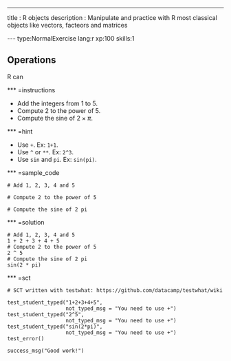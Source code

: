 ---
title       : R objects
description : Manipulate and practice with R most classical objects like vectors, facteors and matrices

--- type:NormalExercise lang:r xp:100 skills:1
## Operations

R can 

*** =instructions
- Add the integers from 1 to 5.
- Compute 2 to the power of 5.
- Compute the sine of $2 \times \pi$.

*** =hint
- Use `+`. Ex: `1+1`.
- Use `^` or `**`. Ex: `2^3`.
- Use `sin` and `pi`. Ex: `sin(pi)`.

*** =sample_code
```{r}
# Add 1, 2, 3, 4 and 5

# Compute 2 to the power of 5

# Compute the sine of 2 pi

```

*** =solution
```{r}
# Add 1, 2, 3, 4 and 5
1 + 2 + 3 + 4 + 5
# Compute 2 to the power of 5
2 ^ 5
# Compute the sine of 2 pi
sin(2 * pi)
```

*** =sct
```{r}
# SCT written with testwhat: https://github.com/datacamp/testwhat/wiki

test_student_typed("1+2+3+4+5",
                   not_typed_msg = "You need to use +")
test_student_typed("2^5",
                   not_typed_msg = "You need to use +")
test_student_typed("sin(2*pi)",
                   not_typed_msg = "You need to use +")
test_error()

success_msg("Good work!")
```
